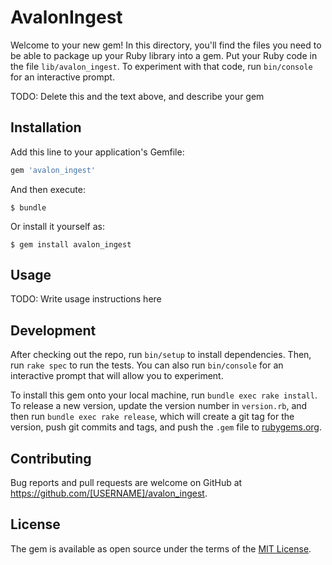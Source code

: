# AvalonIngest

Welcome to your new gem! In this directory, you'll find the files you need to be able to package up your Ruby library into a gem. Put your Ruby code in the file `lib/avalon_ingest`. To experiment with that code, run `bin/console` for an interactive prompt.

TODO: Delete this and the text above, and describe your gem

## Installation

Add this line to your application's Gemfile:

```ruby
gem 'avalon_ingest'
```

And then execute:

    $ bundle

Or install it yourself as:

    $ gem install avalon_ingest

## Usage

TODO: Write usage instructions here

## Development

After checking out the repo, run `bin/setup` to install dependencies. Then, run `rake spec` to run the tests. You can also run `bin/console` for an interactive prompt that will allow you to experiment.

To install this gem onto your local machine, run `bundle exec rake install`. To release a new version, update the version number in `version.rb`, and then run `bundle exec rake release`, which will create a git tag for the version, push git commits and tags, and push the `.gem` file to [rubygems.org](https://rubygems.org).

## Contributing

Bug reports and pull requests are welcome on GitHub at https://github.com/[USERNAME]/avalon_ingest.


## License

The gem is available as open source under the terms of the [MIT License](http://opensource.org/licenses/MIT).

